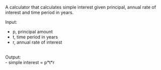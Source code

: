 A calculator that calculates simple interest given principal, annual rate of interest and time period in years.

Input:
   - p, principal amount
   - t, time period in years
   - r, annual rate of interest
<br>
Output:
   <br> - simple interest = p*t*r

